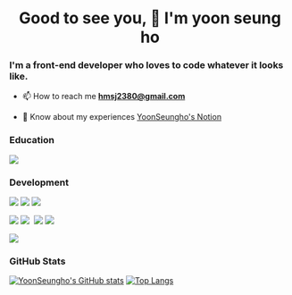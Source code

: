 <h1 align="center">Good to see you, 👋  I'm yoon seung ho </h1>
<h3 align="left">I'm a front-end developer who loves to code whatever it looks like.</h3>

- 📫 How to reach me **hmsj2380@gmail.com**

- 📄 Know about my experiences [YoonSeungho's Notion](https://plausible-mandible-8b7.notion.site/a6a38609d44c4b6993fb7ecc4df6ddee)

<h3 align="left">Education</h3>
<!-- https://img.shields.io/badge/<LABEL>-<MESSAGE>-<COLOR> -->
<img src="https://img.shields.io/badge/Department of Information Systems and Communication Engineering-blue?style=flat-square"/>
<h3 align="left">Development</h3>
<p align="left"> 
<!-- <img src="https://img.shields.io/badge/뱃지 이름-뱃지 색상?style=flat-square&logo=Express&logoColor=로고 색상"/> -->
<img src="https://img.shields.io/badge/JavaScript-F7DF1E?style=flat-square&logo=JavaScript&logoColor=white"/>
<img src="https://img.shields.io/badge/TypeScript-3178C6?style=flat-square&logo=TypeScript&logoColor=white"/>
<img src="https://img.shields.io/badge/Dart-0175C2?style=flat-square&logo=Dart&logoColor=white"/></a>&nbsp
<p/>
<img src="https://img.shields.io/badge/React-1571B1?style=flat-square&logo=React&logoColor=white"/></a>
<img src="https://img.shields.io/badge/Flutter-02569B?style=flat-square&logo=Flutter&logoColor=white"/></a>&nbsp
<img src="https://img.shields.io/badge/Node.js-339933?style=flat-square&logo=Node.js&logoColor=white"/>
<img src="https://img.shields.io/badge/Express-000000?style=flat-square&logo=Express&logoColor=white"/>
<p/>
<img src="https://img.shields.io/badge/Amazon AWS-232F3E?style=flat-square&logo=Amazon AWS&logoColor=white"/>
</p>
 
### GitHub Stats
[![YoonSeungho's GitHub stats](https://github-readme-stats.vercel.app/api?username=yoon-jisung)](https://github.com/anuraghazra/github-readme-stats)
[![Top Langs](https://github-readme-stats.vercel.app/api/top-langs/?username=yoon-jisung&hide=jupyter%20notebook,css,html&exclude_repo=tensorflow1&layout=compact)](https://github.com/anuraghazra/github-readme-stats)




